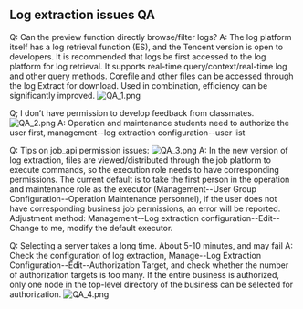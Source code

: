 ## Log extraction issues QA
Q: Can the preview function directly browse/filter logs?
A: The log platform itself has a log retrieval function (ES), and the Tencent version is open to developers. It is recommended that logs be first accessed to the log platform for log retrieval. It supports real-time query/context/real-time log and other query methods. Corefile and other files can be accessed through the log Extract for download. Used in combination, efficiency can be significantly improved.
![QA_1.png](../media/QA_1.png)

Q; I don’t have permission to develop feedback from classmates.
![QA_2.png](../media/QA_2.png)
A: Operation and maintenance students need to authorize the user first, management--log extraction configuration--user list

Q: Tips on job_api permission issues:
![QA_3.png](../media/QA_3.png)
A: In the new version of log extraction, files are viewed/distributed through the job platform to execute commands, so the execution role needs to have corresponding permissions. The current default is to take the first person in the operation and maintenance role as the executor (Management--User Group Configuration--Operation Maintenance personnel), if the user does not have corresponding business job permissions, an error will be reported. Adjustment method: Management--Log extraction configuration--Edit--Change to me, modify the default executor.

Q: Selecting a server takes a long time. About 5-10 minutes, and may fail
A: Check the configuration of log extraction, Manage--Log Extraction Configuration--Edit--Authorization Target, and check whether the number of authorization targets is too many. If the entire business is authorized, only one node in the top-level directory of the business can be selected for authorization.
![QA_4.png](../media/QA_4.png)